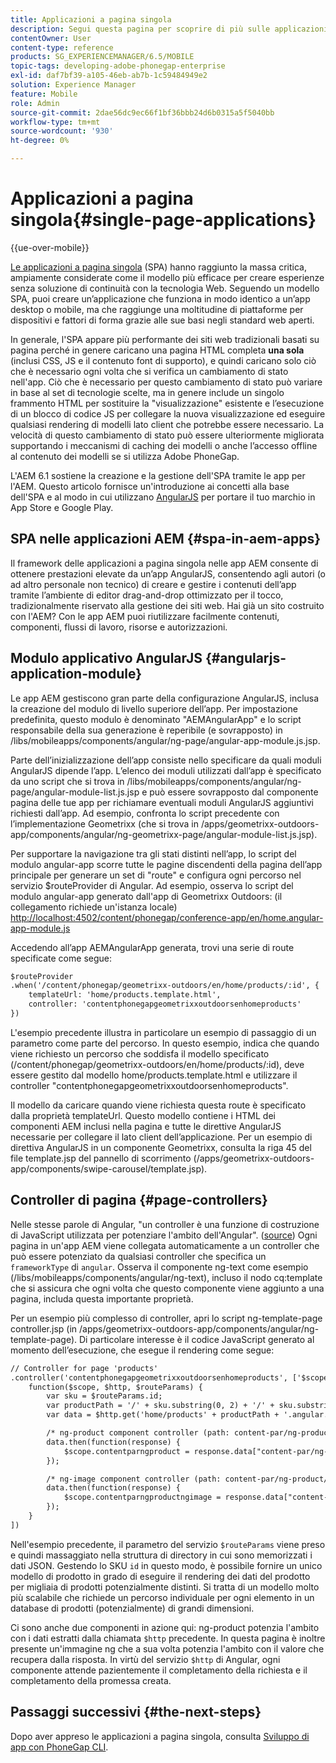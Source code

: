 ```yaml
---
title: Applicazioni a pagina singola
description: Segui questa pagina per scoprire di più sulle applicazioni a pagina singola, ovvero puoi creare un’applicazione che funziona in modo identico a un’applicazione desktop o mobile.
contentOwner: User
content-type: reference
products: SG_EXPERIENCEMANAGER/6.5/MOBILE
topic-tags: developing-adobe-phonegap-enterprise
exl-id: daf7bf39-a105-46eb-ab7b-1c59484949e2
solution: Experience Manager
feature: Mobile
role: Admin
source-git-commit: 2dae56dc9ec66f1bf36bbb24d6b0315a5f5040bb
workflow-type: tm+mt
source-wordcount: '930'
ht-degree: 0%

---
```


# Applicazioni a pagina singola{#single-page-applications}

{{ue-over-mobile}}

[Le applicazioni a pagina singola](https://en.wikipedia.org/wiki/Single-page_application) (SPA) hanno raggiunto la massa critica, ampiamente considerate come il modello più efficace per creare esperienze senza soluzione di continuità con la tecnologia Web. Seguendo un modello SPA, puoi creare un’applicazione che funziona in modo identico a un’app desktop o mobile, ma che raggiunge una moltitudine di piattaforme per dispositivi e fattori di forma grazie alle sue basi negli standard web aperti.

In generale, l&#39;SPA appare più performante dei siti web tradizionali basati su pagina perché in genere caricano una pagina HTML completa **una sola** (inclusi CSS, JS e il contenuto font di supporto), e quindi caricano solo ciò che è necessario ogni volta che si verifica un cambiamento di stato nell&#39;app. Ciò che è necessario per questo cambiamento di stato può variare in base al set di tecnologie scelte, ma in genere include un singolo frammento HTML per sostituire la &quot;visualizzazione&quot; esistente e l’esecuzione di un blocco di codice JS per collegare la nuova visualizzazione ed eseguire qualsiasi rendering di modelli lato client che potrebbe essere necessario. La velocità di questo cambiamento di stato può essere ulteriormente migliorata supportando i meccanismi di caching dei modelli o anche l’accesso offline al contenuto dei modelli se si utilizza Adobe PhoneGap.

L&#39;AEM 6.1 sostiene la creazione e la gestione dell&#39;SPA tramite le app per l&#39;AEM. Questo articolo fornisce un&#39;introduzione ai concetti alla base dell&#39;SPA e al modo in cui utilizzano [AngularJS](https://angularjs.org/) per portare il tuo marchio in App Store e Google Play.

## SPA nelle applicazioni AEM {#spa-in-aem-apps}

Il framework delle applicazioni a pagina singola nelle app AEM consente di ottenere prestazioni elevate da un’app AngularJS, consentendo agli autori (o ad altro personale non tecnico) di creare e gestire i contenuti dell’app tramite l’ambiente di editor drag-and-drop ottimizzato per il tocco, tradizionalmente riservato alla gestione dei siti web. Hai già un sito costruito con l&#39;AEM? Con le app AEM puoi riutilizzare facilmente contenuti, componenti, flussi di lavoro, risorse e autorizzazioni.

## Modulo applicativo AngularJS {#angularjs-application-module}

Le app AEM gestiscono gran parte della configurazione AngularJS, inclusa la creazione del modulo di livello superiore dell’app. Per impostazione predefinita, questo modulo è denominato &quot;AEMAngularApp&quot; e lo script responsabile della sua generazione è reperibile (e sovrapposto) in /libs/mobileapps/components/angular/ng-page/angular-app-module.js.jsp.

Parte dell’inizializzazione dell’app consiste nello specificare da quali moduli AngularJS dipende l’app. L’elenco dei moduli utilizzati dall’app è specificato da uno script che si trova in /libs/mobileapps/components/angular/ng-page/angular-module-list.js.jsp e può essere sovrapposto dal componente pagina delle tue app per richiamare eventuali moduli AngularJS aggiuntivi richiesti dall’app. Ad esempio, confronta lo script precedente con l’implementazione Geometrixx (che si trova in /apps/geometrixx-outdoors-app/components/angular/ng-geometrixx-page/angular-module-list.js.jsp).

Per supportare la navigazione tra gli stati distinti nell’app, lo script del modulo angular-app scorre tutte le pagine discendenti della pagina dell’app principale per generare un set di &quot;route&quot; e configura ogni percorso nel servizio $routeProvider di Angular. Ad esempio, osserva lo script del modulo angular-app generato dall&#39;app di Geometrixx Outdoors: (il collegamento richiede un&#39;istanza locale) [http://localhost:4502/content/phonegap/conference-app/en/home.angular-app-module.js](http://localhost:4502/content/phonegap/conference-app/en/home.angular-app-module.js)

Accedendo all’app AEMAngularApp generata, trovi una serie di route specificate come segue:

```xml
$routeProvider
.when('/content/phonegap/geometrixx-outdoors/en/home/products/:id', {
    templateUrl: 'home/products.template.html',
    controller: 'contentphonegapgeometrixxoutdoorsenhomeproducts'
})
```

L&#39;esempio precedente illustra in particolare un esempio di passaggio di un parametro come parte del percorso. In questo esempio, indica che quando viene richiesto un percorso che soddisfa il modello specificato (/content/phonegap/geometrixx-outdoors/en/home/products/:id), deve essere gestito dal modello home/products.template.html e utilizzare il controller &quot;contentphonegapgeometrixxoutdoorsenhomeproducts&quot;.

Il modello da caricare quando viene richiesta questa route è specificato dalla proprietà templateUrl. Questo modello contiene i HTML dei componenti AEM inclusi nella pagina e tutte le direttive AngularJS necessarie per collegare il lato client dell’applicazione. Per un esempio di direttiva AngularJS in un componente Geometrixx, consulta la riga 45 del file template.jsp del pannello di scorrimento (/apps/geometrixx-outdoors-app/components/swipe-carousel/template.jsp).

## Controller di pagina {#page-controllers}

Nelle stesse parole di Angular, &quot;un controller è una funzione di costruzione di JavaScript utilizzata per potenziare l&#39;ambito dell&#39;Angular&quot;. ([source](https://docs.angularjs.org/guide/controller)) Ogni pagina in un&#39;app AEM viene collegata automaticamente a un controller che può essere potenziato da qualsiasi controller che specifica un `frameworkType` di `angular`. Osserva il componente ng-text come esempio (/libs/mobileapps/components/angular/ng-text), incluso il nodo cq:template che si assicura che ogni volta che questo componente viene aggiunto a una pagina, includa questa importante proprietà.

Per un esempio più complesso di controller, apri lo script ng-template-page controller.jsp (in /apps/geometrixx-outdoors-app/components/angular/ng-template-page). Di particolare interesse è il codice JavaScript generato al momento dell’esecuzione, che esegue il rendering come segue:

```xml
// Controller for page 'products'
.controller('contentphonegapgeometrixxoutdoorsenhomeproducts', ['$scope', '$http', '$routeParams',
    function($scope, $http, $routeParams) {
        var sku = $routeParams.id;
        var productPath = '/' + sku.substring(0, 2) + '/' + sku.substring(0, 4) + '/' + sku;
        var data = $http.get('home/products' + productPath + '.angular.json' + cacheKiller);

        /* ng-product component controller (path: content-par/ng-product) */
        data.then(function(response) {
            $scope.contentparngproduct = response.data["content-par/ng-product"].items;
        });

        /* ng-image component controller (path: content-par/ng-product/ng-image) */
        data.then(function(response) {
            $scope.contentparngproductngimage = response.data["content-par/ng-product/ng-image"].items;
        });
    }
])
```

Nell&#39;esempio precedente, il parametro del servizio `$routeParams` viene preso e quindi massaggiato nella struttura di directory in cui sono memorizzati i dati JSON. Gestendo lo SKU `id` in questo modo, è possibile fornire un unico modello di prodotto in grado di eseguire il rendering dei dati del prodotto per migliaia di prodotti potenzialmente distinti. Si tratta di un modello molto più scalabile che richiede un percorso individuale per ogni elemento in un database di prodotti (potenzialmente) di grandi dimensioni.

Ci sono anche due componenti in azione qui: ng-product potenzia l&#39;ambito con i dati estratti dalla chiamata `$http` precedente. In questa pagina è inoltre presente un&#39;immagine ng che a sua volta potenzia l&#39;ambito con il valore che recupera dalla risposta. In virtù del servizio `$http` di Angular, ogni componente attende pazientemente il completamento della richiesta e il completamento della promessa creata.

## Passaggi successivi {#the-next-steps}

Dopo aver appreso le applicazioni a pagina singola, consulta [Sviluppo di app con PhoneGap CLI](/help/mobile/phonegap-apps-pg-cli.md).
